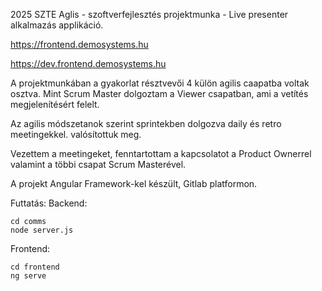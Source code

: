 
2025  SZTE Aglis - szoftverfejlesztés projektmunka - Live presenter alkalmazás applikáció.

https://frontend.demosystems.hu

https://dev.frontend.demosystems.hu


A projektmunkában a gyakorlat résztvevői 4 külön agilis caapatba voltak osztva. Mint Scrum Master dolgoztam a Viewer csapatban, ami a vetítés megjelenítésért felelt.

Az agilis módszetanok szerint sprintekben dolgozva daily és retro meetingekkel. valósítottuk meg.

Vezettem a meetingeket, fenntartottam a kapcsolatot a Product Ownerrel valamint a többi csapat Scrum Masterével.

A projekt Angular Framework-kel készült, Gitlab platformon.

Futtatás:
Backend:
```
cd comms
node server.js
```
Frontend:
```
cd frontend 
ng serve
```

